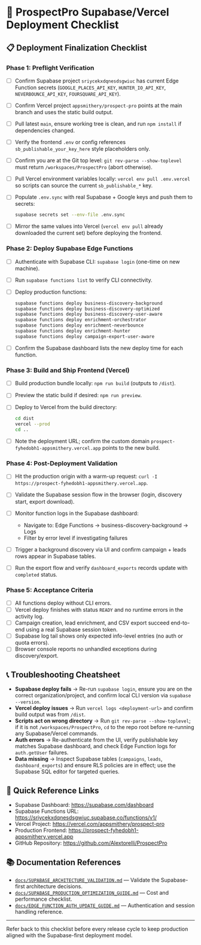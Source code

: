 # 🚀 ProspectPro Supabase/Vercel Deployment Checklist

## 📋 Deployment Finalization Checklist

### Phase 1: Preflight Verification

- [ ] Confirm Supabase project `sriycekxdqnesdsgwiuc` has current Edge Function secrets (`GOOGLE_PLACES_API_KEY`, `HUNTER_IO_API_KEY`, `NEVERBOUNCE_API_KEY`, `FOURSQUARE_API_KEY`).
- [ ] Confirm Vercel project `appsmithery/prospect-pro` points at the main branch and uses the static build output.
- [ ] Pull latest `main`, ensure working tree is clean, and run `npm install` if dependencies changed.
- [ ] Verify the frontend `.env` or config references `sb_publishable_your_key_here` style placeholders only.
- [ ] Confirm you are at the Git top level: `git rev-parse --show-toplevel` must return `/workspaces/ProspectPro` (abort otherwise).
- [ ] Pull Vercel environment variables locally: `vercel env pull .env.vercel` so scripts can source the current `sb_publishable_*` key.
- [ ] Populate `.env.sync` with real Supabase + Google keys and push them to secrets:

  ```bash
  supabase secrets set --env-file .env.sync
  ```

- [ ] Mirror the same values into Vercel (`vercel env pull` already downloaded the current set) before deploying the frontend.

### Phase 2: Deploy Supabase Edge Functions

- [ ] Authenticate with Supabase CLI: `supabase login` (one-time on new machine).
- [ ] Run `supabase functions list` to verify CLI connectivity.
- [ ] Deploy production functions:

  ```bash
  supabase functions deploy business-discovery-background
  supabase functions deploy business-discovery-optimized
  supabase functions deploy business-discovery-user-aware
  supabase functions deploy enrichment-orchestrator
  supabase functions deploy enrichment-neverbounce
  supabase functions deploy enrichment-hunter
  supabase functions deploy campaign-export-user-aware
  ```

- [ ] Confirm the Supabase dashboard lists the new deploy time for each function.

### Phase 3: Build and Ship Frontend (Vercel)

- [ ] Build production bundle locally: `npm run build` (outputs to `/dist`).
- [ ] Preview the static build if desired: `npm run preview`.
- [ ] Deploy to Vercel from the build directory:

  ```bash
  cd dist
  vercel --prod
  cd ..
  ```

- [ ] Note the deployment URL; confirm the custom domain `prospect-fyhedobh1-appsmithery.vercel.app` points to the new build.

### Phase 4: Post-Deployment Validation

- [ ] Hit the production origin with a warm-up request: `curl -I https://prospect-fyhedobh1-appsmithery.vercel.app`.
- [ ] Validate the Supabase session flow in the browser (login, discovery start, export download).
- [ ] Monitor function logs in the Supabase dashboard:

  - Navigate to: Edge Functions → business-discovery-background → Logs
  - Filter by error level if investigating failures

- [ ] Trigger a background discovery via UI and confirm campaign + leads rows appear in Supabase tables.
- [ ] Run the export flow and verify `dashboard_exports` records update with `completed` status.

### Phase 5: Acceptance Criteria

- [ ] All functions deploy without CLI errors.
- [ ] Vercel deploy finishes with status `READY` and no runtime errors in the activity log.
- [ ] Campaign creation, lead enrichment, and CSV export succeed end-to-end using a real Supabase session token.
- [ ] Supabase log tail shows only expected info-level entries (no auth or quota errors).
- [ ] Browser console reports no unhandled exceptions during discovery/export.

## 📞 Troubleshooting Cheatsheet

- **Supabase deploy fails** → Re-run `supabase login`, ensure you are on the correct organization/project, and confirm local CLI version via `supabase --version`.
- **Vercel deploy issues** → Run `vercel logs <deployment-url>` and confirm build output was from `/dist`.
- **Scripts act on wrong directory** → Run `git rev-parse --show-toplevel`; if it is not `/workspaces/ProspectPro`, `cd` to the repo root before re-running any Supabase/Vercel commands.
- **Auth errors** → Re-authenticate from the UI, verify publishable key matches Supabase dashboard, and check Edge Function logs for `auth.getUser` failures.
- **Data missing** → Inspect Supabase tables (`campaigns`, `leads`, `dashboard_exports`) and ensure RLS policies are in effect; use the Supabase SQL editor for targeted queries.

## 🔗 Quick Reference Links

- Supabase Dashboard: https://supabase.com/dashboard
- Supabase Functions URL: https://sriycekxdqnesdsgwiuc.supabase.co/functions/v1/
- Vercel Project: https://vercel.com/appsmithery/prospect-pro
- Production Frontend: https://prospect-fyhedobh1-appsmithery.vercel.app
- GitHub Repository: https://github.com/Alextorelli/ProspectPro

## 📚 Documentation References

- [`docs/SUPABASE_ARCHITECTURE_VALIDATION.md`](SUPABASE_ARCHITECTURE_VALIDATION.md) — Validate the Supabase-first architecture decisions.
- [`docs/SUPABASE_PRODUCTION_OPTIMIZATION_GUIDE.md`](SUPABASE_PRODUCTION_OPTIMIZATION_GUIDE.md) — Cost and performance checklist.
- [`docs/EDGE_FUNCTION_AUTH_UPDATE_GUIDE.md`](EDGE_FUNCTION_AUTH_UPDATE_GUIDE.md) — Authentication and session handling reference.

---

Refer back to this checklist before every release cycle to keep production aligned with the Supabase-first deployment model.
